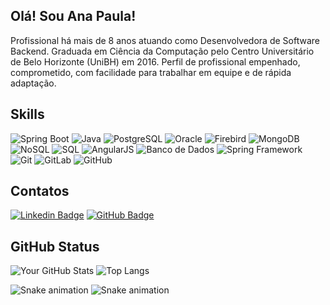 ## Olá! Sou Ana Paula!

Profissional há mais de 8 anos atuando como Desenvolvedora de Software Backend. Graduada em Ciência da Computação pelo Centro Universitário de Belo Horizonte (UniBH) em 2016.
Perfil de profissional empenhado, comprometido, com facilidade para trabalhar em equipe e de rápida adaptação.


## Skills
![Spring Boot](https://img.shields.io/badge/-Spring%20Boot-6DB33F?logo=spring-boot&logoColor=white&style=for-the-badge)
![Java](https://img.shields.io/badge/-Java-007396?logo=java&logoColor=white&style=for-the-badge)
![PostgreSQL](https://img.shields.io/badge/-PostgreSQL-4169E1?logo=postgresql&logoColor=white&style=for-the-badge)
![Oracle](https://img.shields.io/badge/-Oracle-F80000?logo=oracle&logoColor=white&style=for-the-badge)
![Firebird](https://img.shields.io/badge/-Firebird-FF6C00?logo=firebird&logoColor=white&style=for-the-badge)
![MongoDB](https://img.shields.io/badge/-MongoDB-47A248?logo=mongodb&logoColor=white&style=for-the-badge)
![NoSQL](https://img.shields.io/badge/-NoSQL-4A8DC8?logo=nosql&logoColor=white&style=for-the-badge)
![SQL](https://img.shields.io/badge/-SQL-000?logo=sql&logoColor=white&style=for-the-badge)
![AngularJS](https://img.shields.io/badge/-AngularJS-E23237?logo=angularjs&logoColor=white&style=for-the-badge)
![Banco de Dados](https://img.shields.io/badge/-Banco%20de%20Dados-1E90FF?logo=database&logoColor=white&style=for-the-badge)
![Spring Framework](https://img.shields.io/badge/-Spring%20Framework-6DB33F?logo=spring&logoColor=white&style=for-the-badge)
![Git](https://img.shields.io/badge/-Git-F05032?logo=git&logoColor=white&style=for-the-badge)
![GitLab](https://img.shields.io/badge/-GitLab-FCA121?logo=gitlab&logoColor=white&style=for-the-badge)
![GitHub](https://img.shields.io/badge/-GitHub-181717?logo=github&logoColor=white&style=for-the-badge)


## Contatos
[![Linkedin Badge](https://img.shields.io/badge/-LinkedIn-blue?style=for-the-badge&logo=Linkedin&logoColor=white&link=https://www.linkedin.com/in/ana-paula-santos-613554b9)](https://www.linkedin.com/in/ana-paula-santos-613554b9)
[![GitHub Badge](https://img.shields.io/badge/-GitHub-000?style=for-the-badge&logo=GitHub&logoColor=white&link=https://github.com/anapaulasantossf)](https://github.com/anapaulasantossf)


## GitHub Status
![Your GitHub Stats](https://github-readme-stats.vercel.app/api?username=anapaulasantossf&show_icons=true&theme=dark)
![Top Langs](https://github-readme-stats.vercel.app/api/top-langs/?username=anapaulasantossf&layout=compact&theme=dark)


![Snake animation](https://github.com/anapaulasantossf/anapaulasantossf2/blob/output/github-contribution-grid-snake.svg)
![Snake animation](https://github.com/anapaulasantossf/anapaulasantossf2/blob/output/github-contribution-grid-snake.svg)
